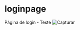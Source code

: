# loginpage
Página de login - Teste
![Capturar](https://user-images.githubusercontent.com/49824028/211135395-2155ffb9-625f-412d-aa7b-b9c9beb009df.PNG)
